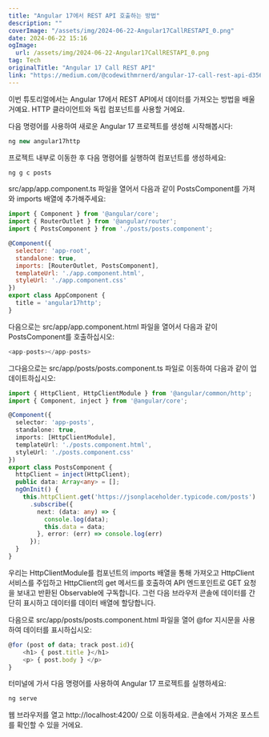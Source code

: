 ```yaml
---
title: "Angular 17에서 REST API 호출하는 방법"
description: ""
coverImage: "/assets/img/2024-06-22-Angular17CallRESTAPI_0.png"
date: 2024-06-22 15:16
ogImage: 
  url: /assets/img/2024-06-22-Angular17CallRESTAPI_0.png
tag: Tech
originalTitle: "Angular 17 Call REST API"
link: "https://medium.com/@codewithmrnerd/angular-17-call-rest-api-d356897eb661"
---
```



이번 튜토리얼에서는 Angular 17에서 REST API에서 데이터를 가져오는 방법을 배울 거예요. HTTP 클라이언트와 독립 컴포넌트를 사용할 거에요.

다음 명령어를 사용하여 새로운 Angular 17 프로젝트를 생성해 시작해봅시다:

```js
ng new angular17http
```

프로젝트 내부로 이동한 후 다음 명령어를 실행하여 컴포넌트를 생성하세요:

<div class="content-ad"></div>

```js
ng g c posts
```

src/app/app.component.ts 파일을 열어서 다음과 같이 PostsComponent를 가져와 imports 배열에 추가해주세요:

```js
import { Component } from '@angular/core';
import { RouterOutlet } from '@angular/router';
import { PostsComponent } from './posts/posts.component';
```

```js
@Component({
  selector: 'app-root',
  standalone: true,
  imports: [RouterOutlet, PostsComponent],
  templateUrl: './app.component.html',
  styleUrl: './app.component.css'
})
export class AppComponent {
  title = 'angular17http';
}
```

<div class="content-ad"></div>

다음으로는 src/app/app.component.html 파일을 열어서 다음과 같이 PostsComponent를 호출하십시오:

```js
<app-posts></app-posts>
```

그다음으로는 src/app/posts/posts.component.ts 파일로 이동하여 다음과 같이 업데이트하십시오:

```js
import { HttpClient, HttpClientModule } from '@angular/common/http';
import { Component, inject } from '@angular/core';
```

<div class="content-ad"></div>

```typescript
@Component({
  selector: 'app-posts',
  standalone: true,
  imports: [HttpClientModule],
  templateUrl: './posts.component.html',
  styleUrl: './posts.component.css'
})
export class PostsComponent {
  httpClient = inject(HttpClient);
  public data: Array<any> = [];
  ngOnInit() {
    this.httpClient.get('https://jsonplaceholder.typicode.com/posts')
      .subscribe({
        next: (data: any) => {
          console.log(data);
          this.data = data;
        }, error: (err) => console.log(err)
      });
  }
}
```

우리는 HttpClientModule를 컴포넌트의 imports 배열을 통해 가져오고 HttpClient 서비스를 주입하고 HttpClient의 get 메서드를 호출하여 API 엔드포인트로 GET 요청을 보내고 반환된 Observable에 구독합니다. 그런 다음 브라우저 콘솔에 데이터를 간단히 표시하고 데이터를 데이터 배열에 할당합니다.

다음으로 src/app/posts/posts.component.html 파일을 열어 @for 지시문을 사용하여 데이터를 표시하십시오:

```typescript
@for (post of data; track post.id){
    <h1> { post.title }</h1>
    <p> { post.body } </p>
}
```

<div class="content-ad"></div>

터미널에 가서 다음 명령어를 사용하여 Angular 17 프로젝트를 실행하세요:

```js
ng serve
```

웹 브라우저를 열고 http://localhost:4200/ 으로 이동하세요. 콘솔에서 가져온 포스트를 확인할 수 있을 거에요.
